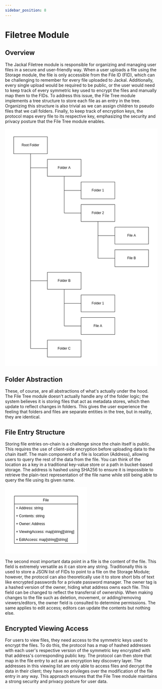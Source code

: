 ```yaml
---
sidebar_position: 8
---
```

# Filetree Module

## Overview
The Jackal Filetree module is responsible for organizing and managing user files in a secure and user-friendly way. When a user uploads a file using the Storage module, the file is only accessible from the File ID (FID), which can be challenging to remember for every file uploaded to Jackal. Additionally, every single upload would be required to be public, or the user would need to keep track of every symmetric key used to encrypt the files and manually map them to the FIDs. To address this issue, the File Tree module implements a tree structure to store each file as an entry in the tree. Organizing this structure is also trivial as we can assign children to pseudo files that we call folders. Finally, to keep track of encryption keys, the protocol maps every file to its respective key, emphasizing the security and privacy posture that the File Tree module enables.

![Protocol Overview](/img/jkl_paper/filetree1.png)


## Folder Abstraction
These, of course, are all abstractions of what's actually under the hood. The File Tree module doesn't actually handle any of the folder logic; the system believes it is storing files that act as metadata stores, which then update to reflect changes in folders. This gives the user experience the feeling that folders and files are separate entities in the tree, but in reality, they are identical.

## File Entry Structure
Storing file entries on-chain is a challenge since the chain itself is public. This requires the use of client-side encryption before uploading data to the chain itself. The main component of a file is location (Address), allowing users to query the rest of the data from the file. You can think of the location as a key in a traditional key-value store or a path in bucket-based storage. The address is hashed using SHA256 to ensure it is impossible to retrieve the plain-text representation of the file name while still being able to query the file using its given name.

![Protocol Overview](/img/jkl_paper/filetree2.png)

The second most important data point in a file is the content of the file. This field is extremely versatile as it can store any string. Traditionally this is used to store a JSON list of FIDs to point to a file on the Storage Module; however, the protocol can also theoretically use it to store short bits of text like encrypted passwords for a private password manager. The owner tag is a hashed version of the owner, hiding what address owns each file. This field can be changed to reflect the transferral of ownership. When making changes to the file such as deletion, movement, or adding/removing viewers/editors, the owner field is consulted to determine permissions. The same applies to edit access; editors can update the contents but nothing else.

## Encrypted Viewing Access

For users to view files, they need access to the symmetric keys used to encrypt the files. To do this, the protocol has a map of hashed addresses with each user's respective version of the symmetric key encrypted with that address's corresponding public key. The protocol can then store that map in the file entry to act as an encryption key discovery layer. The addresses in this viewing list are only able to access files and decrypt the data in their client; they have no privileges over the modification of the file entry in any way. This approach ensures that the File Tree module maintains a strong security and privacy posture for user data.
